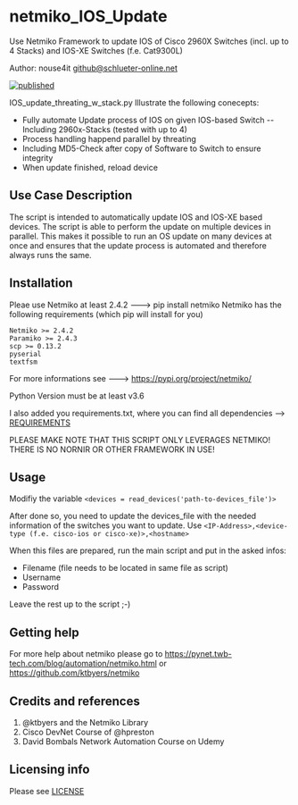 # netmiko_IOS_Update
Use Netmiko Framework to update IOS of Cisco 2960X Switches (incl. up to 4 Stacks) and IOS-XE Switches (f.e. Cat9300L)

Author: nouse4it <github@schlueter-online.net>

[![published](https://static.production.devnetcloud.com/codeexchange/assets/images/devnet-published.svg)](https://developer.cisco.com/codeexchange/github/repo/nouse4it/netmiko_IOS_Update)

IOS_update_threating_w_stack.py
Illustrate the following conecepts:
- Fully automate Update process of IOS on given IOS-based Switch
-- Including 2960x-Stacks (tested with up to 4)
- Process handling happend parallel by threating
- Including MD5-Check after copy of Software to Switch to ensure integrity
- When update finished, reload device

## Use Case Description

The script is intended to automatically update IOS and IOS-XE based devices.
The script is able to perform the update on multiple devices in parallel. This makes it possible to run an OS update on many devices at once and ensures that the update process is automated and therefore always runs the same.

## Installation
Pleae use Netmiko at least 2.4.2 ---> pip install netmiko
Netmiko has the following requirements (which pip will install for you)

    Netmiko >= 2.4.2
    Paramiko >= 2.4.3
    scp >= 0.13.2
    pyserial
    textfsm
For more informations see ---> https://pypi.org/project/netmiko/

Python Version must be at least v3.6

I also added you requirements.txt, where you can find all dependencies --> [REQUIREMENTS](https://github.com/nouse4it/netmiko_IOS_Update/blob/master/requirements.txt)

PLEASE MAKE NOTE THAT THIS SCRIPT ONLY LEVERAGES NETMIKO! THERE IS NO NORNIR OR OTHER FRAMEWORK IN USE!

## Usage
Modifiy the variable `<devices = read_devices('path-to-devices_file')>`

After done so, you need to update the devices_file with the needed information of the switches you want to update.
Use `<IP-Address>,<device-type (f.e. cisco-ios or cisco-xe)>,<hostname>`

When this files are prepared, run the main script and put in the asked infos:
* Filename (file needs to be located in same file as script)
* Username
* Password

Leave the rest up to the script ;-)

## Getting help

For more help about netmiko please go to https://pynet.twb-tech.com/blog/automation/netmiko.html or https://github.com/ktbyers/netmiko

## Credits and references
1. @ktbyers and the Netmiko Library
2. Cisco DevNet Course of @hpreston
3. David Bombals Network Automation Course on Udemy

## Licensing info

Please see [LICENSE](https://github.com/nouse4it/netmiko_IOS_Update/blob/master/LICENSE)
